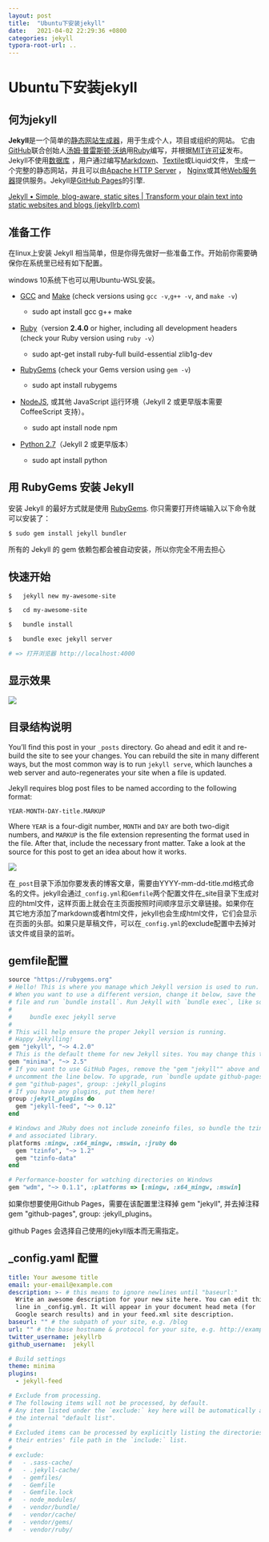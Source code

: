 ```yaml
---
layout: post
title:  "Ubuntu下安装jekyll"
date:   2021-04-02 22:29:36 +0800
categories: jekyll
typora-root-url: ..
---
```


# Ubuntu下安装jekyll

## 何为jekyll

**Jekyll**是一个简单的[静态网站生成器](https://zh.wikipedia.org/w/index.php?title=网页模板引擎系统&action=edit&redlink=1)，用于生成个人，项目或组织的网站。 它由[GitHub](https://zh.wikipedia.org/wiki/GitHub)联合创始人[汤姆·普雷斯顿·沃纳](https://zh.wikipedia.org/wiki/汤姆·普雷斯顿·沃纳)用[Ruby](https://zh.wikipedia.org/wiki/Ruby)编写，并根据[MIT许可证](https://zh.wikipedia.org/wiki/MIT许可证)发布。Jekyll不使用[数据库](https://zh.wikipedia.org/wiki/数据库) ，用户通过编写[Markdown](https://zh.wikipedia.org/wiki/Markdown)、[Textile](https://zh.wikipedia.org/w/index.php?title=纺织品（标记语言）&action=edit&redlink=1)或Liquid文件， 生成一个完整的静态网站，并且可以由[Apache HTTP Server](https://zh.wikipedia.org/wiki/Apache_HTTP_Server) ， [Nginx](https://zh.wikipedia.org/wiki/Nginx)或其他[Web服务器](https://zh.wikipedia.org/wiki/Web服务器)提供服务。Jekyll是[GitHub Pages](https://zh.wikipedia.org/wiki/GitHub)的引擎.

[Jekyll • Simple, blog-aware, static sites | Transform your plain text into static websites and blogs (jekyllrb.com)](https://jekyllrb.com/)



## 准备工作

在linux上安装 Jekyll 相当简单，但是你得先做好一些准备工作。开始前你需要确保你在系统里已经有如下配置。

windows 10系统下也可以用Ubuntu-WSL安装。

- [GCC](https://gcc.gnu.org/install/) and [Make](https://www.gnu.org/software/make/) (check versions using `gcc -v`,`g++ -v`, and `make -v`)
  - sudo apt install gcc g++ make

- [Ruby](http://www.ruby-lang.org/en/downloads/)（version **2.4.0** or higher, including all development headers (check your Ruby version using `ruby -v`）
  - sudo apt-get install ruby-full build-essential zlib1g-dev

- [RubyGems](http://rubygems.org/pages/download) (check your Gems version using `gem -v`)
  - sudo apt install rubygems

- [NodeJS](http://nodejs.org/), 或其他 JavaScript 运行环境（Jekyll 2 或更早版本需要 CoffeeScript 支持）。

  - sudo apt install node  npm

- [Python 2.7](https://www.python.org/downloads/)（Jekyll 2 或更早版本）

  - sudo apt install python

## 用 RubyGems 安装 Jekyll

安装 Jekyll 的最好方式就是使用 [RubyGems](http://rubygems.org/pages/download). 你只需要打开终端输入以下命令就可以安装了：

```
$ sudo gem install jekyll bundler
```

所有的 Jekyll 的 gem 依赖包都会被自动安装，所以你完全不用去担心

## 快速开始

```bash
$   jekyll new my-awesome-site

$   cd my-awesome-site

$   bundle install

$   bundle exec jekyll server

# => 打开浏览器 http://localhost:4000
```

## 显示效果

![](/assets/images/my-awosome-site.png)

## 目录结构说明

You’ll find this post in your `_posts` directory. Go ahead and edit it and re-build the site to see your changes. You can rebuild the site in many different ways, but the most common way is to run `jekyll serve`, which launches a web server and auto-regenerates your site when a file is updated.



Jekyll requires blog post files to be named according to the following format:



```
YEAR-MONTH-DAY-title.MARKUP
```



Where `YEAR` is a four-digit number, `MONTH` and `DAY` are both two-digit numbers, and `MARKUP` is the file extension representing the format used in the file. After that, include the necessary front matter. Take a look at the source for this post to get an idea about how it works.

![](/assets/images/jekyll目录结构.png)

在`_post`目录下添加你要发表的博客文章，需要由YYYY-mm-dd-title.md格式命名的文件。jekyll会通过`_config.yml`和`Gemfile`两个配置文件在_site目录下生成对应的html文件，这样页面上就会在主页面按照时间顺序显示文章链接。如果你在其它地方添加了markdown或者html文件，jekyll也会生成html文件，它们会显示在页面的头部。如果只是草稿文件，可以在`_config.yml`的exclude配置中去掉对该文件或目录的监听。



## gemfile配置

```ruby
source "https://rubygems.org"
# Hello! This is where you manage which Jekyll version is used to run.
# When you want to use a different version, change it below, save the
# file and run `bundle install`. Run Jekyll with `bundle exec`, like so:
#
#     bundle exec jekyll serve
#
# This will help ensure the proper Jekyll version is running.
# Happy Jekylling!
gem "jekyll", "~> 4.2.0"
# This is the default theme for new Jekyll sites. You may change this to anything you like.
gem "minima", "~> 2.5"
# If you want to use GitHub Pages, remove the "gem "jekyll"" above and
# uncomment the line below. To upgrade, run `bundle update github-pages`.
# gem "github-pages", group: :jekyll_plugins
# If you have any plugins, put them here!
group :jekyll_plugins do
  gem "jekyll-feed", "~> 0.12"
end

# Windows and JRuby does not include zoneinfo files, so bundle the tzinfo-data gem
# and associated library.
platforms :mingw, :x64_mingw, :mswin, :jruby do
  gem "tzinfo", "~> 1.2"
  gem "tzinfo-data"
end

# Performance-booster for watching directories on Windows
gem "wdm", "~> 0.1.1", :platforms => [:mingw, :x64_mingw, :mswin]
```

如果你想要使用Github Pages，需要在该配置里注释掉 gem "jekyll", 并去掉注释 gem "github-pages", group: :jekyll_plugins。

github Pages 会选择自己使用的jekyll版本而无需指定。



## _config.yaml 配置

```yaml
title: Your awesome title
email: your-email@example.com
description: >- # this means to ignore newlines until "baseurl:"
  Write an awesome description for your new site here. You can edit this
  line in _config.yml. It will appear in your document head meta (for
  Google search results) and in your feed.xml site description.
baseurl: "" # the subpath of your site, e.g. /blog
url: "" # the base hostname & protocol for your site, e.g. http://example.com
twitter_username: jekyllrb
github_username:  jekyll

# Build settings
theme: minima
plugins:
  - jekyll-feed

# Exclude from processing.
# The following items will not be processed, by default.
# Any item listed under the `exclude:` key here will be automatically added to
# the internal "default list".
#
# Excluded items can be processed by explicitly listing the directories or
# their entries' file path in the `include:` list.
#
# exclude:
#   - .sass-cache/
#   - .jekyll-cache/
#   - gemfiles/
#   - Gemfile
#   - Gemfile.lock
#   - node_modules/
#   - vendor/bundle/
#   - vendor/cache/
#   - vendor/gems/
#   - vendor/ruby/
```

